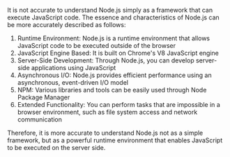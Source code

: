 

It is not accurate to understand Node.js simply as a framework that can execute JavaScript code. The essence and characteristics of Node.js can be more accurately described as follows:

1. Runtime Environment: Node.js is a runtime environment that allows JavaScript code to be executed outside of the browser
2. JavaScript Engine Based: It is built on Chrome's V8 JavaScript engine
3. Server-Side Development: Through Node.js, you can develop server-side applications using JavaScript
4. Asynchronous I/O: Node.js provides efficient performance using an asynchronous, event-driven I/O model
5. NPM: Various libraries and tools can be easily used through Node Package Manager
6. Extended Functionality: You can perform tasks that are impossible in a browser environment, such as file system access and network communication

Therefore, it is more accurate to understand Node.js not as a simple framework, but as a powerful runtime environment that enables JavaScript to be executed on the server side.

